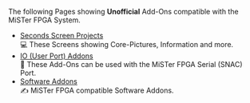 The following Pages showing **Unofficial** Add-Ons compatible with the MiSTer FPGA System.  

* [Seconds Screen Projects](Unofficial-Second-Screen-Projects)  
  💻 These Screens showing Core-Pictures, Information and more.
* [IO (User Port) Addons](Unofficial-IO-Addons)  
  🔌 These Add-Ons can be used with the MiSTer FPGA Serial (SNAC) Port.  
* [Software Addons](Unofficial-Software-Addons)  
  ✍️ MiSTer FPGA compatible Software Addons.  
